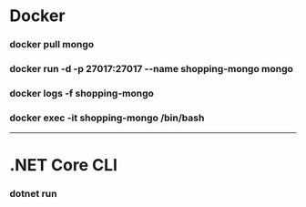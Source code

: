 # Docker
### docker pull mongo
### docker run -d -p 27017:27017 --name shopping-mongo mongo
### docker logs -f shopping-mongo
### docker exec -it shopping-mongo /bin/bash  <interactive terminal>
-----------
# .NET Core CLI
### dotnet run
